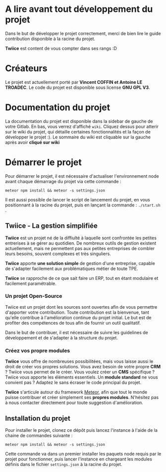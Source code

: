 # A lire avant tout développement du projet

Dans le but de développer le projet correctement, merci de bien lire le guide 
contribution disponible à la racine du projet. 

**Twiice** est content de vous compter dans ses rangs :D

# Créateurs

Le projet est actuellement porté par **Vincent COFFIN et Antoine LE TROADEC**. Le code du projet est disponible sous 
license **GNU GPL V3**.

# Documentation du projet

La documentation du projet est disponible dans la sidebar de gauche de votre 
Gitlab. En bas, vous verrez d'affiché `wiki`. Cliquez dessus pour atterir sur 
le wiki du projet, qui détaille certaines fonctionnalités et la façon de 
développer le projet :). Le sommaire du wiki est cliquable sur la gauche après 
avoir **cliqué sur wiki**

# Démarrer le projet

Pour démarrer le projet, il est nécessaire d'actualiser l'environnement node avant chaque
démarrage du projet via cette commande :

`meteor npm install && meteor -s settings.json`

Il est aussi possible de lancer le script de lancement du projet, en vous positionnant à la racine du projet, puis en
lançant la commande : `./start.sh` .

## Twiice - La gestion simplifiée

**Twiice** est un projet né de la diffiulté à laquelle sont confrontée les petites 
entrerises à se gérer au quotidien. De nombreux outils de gestion existent
actuellement, mais ne permettent pas aux petites entreprises de combler leurs 
besoins, souvent complexes et très singuliers.

**Twiice** apporte **une solution simple** de gestion d'une entreprise, capable de 
s'adapter facilement aux problématiques métier de toute TPE.

**Twiice** se rapproche de ce que sait faire un ERP, tout en étant modulaire
et facilement paramétrable.

### Un projet Open-Source

Twiice est un projet dont les sources sont ouvertes afin de vous permettre d'apporter votre contribution.
Toute contribution est la bienvenue, tant qu'elle contribue à l'amélioration continue du projet initial. Le but est
de profiter des compétences de tous afin de fournir un outil qualitatif. 

Dans le but de contribuer, il est nécessaire de suivre les guidelines de développement et de s'adapter à la structure
du projet.

### Créez vos propre modules

**Twiice** vous offre de nombreuses possibilitées, mais vous laisse aussi le droit de créer vos propres solutions. 
Vous avez besoin de votre propre **CRM** ? Twiice vous permet de le créer. Vous voulez créer un **CMS** spécifique ?
Twiice vous apporte les éléments essentiels. Un **module standard** ne vous convient pas ? Adaptez le sans écraser le
code principal du projet. 

**Twiice** s'articule autour du framework [Meteor](https://www.meteor.com/), afin que tout le monde puisse contribuer
et créer simplement ses **propres modules**. N'hésitez pas à nous contacter directement pour toute suggestion
d'amélioration.


## Installation du projet

Pour installer le projet, clonez ce dépôt puis lancez l'instance à l'aide de la
chaine de commandes suivante : 

`meteor npm install && meteor -s settings.json`

Cette commande va dans un premier installer les paquets node requis par le 
projet pour fonctionner, puis lancer l'instance en chargeant les modules
définis dans le fichier `settings.json` à la racine du projet. 
